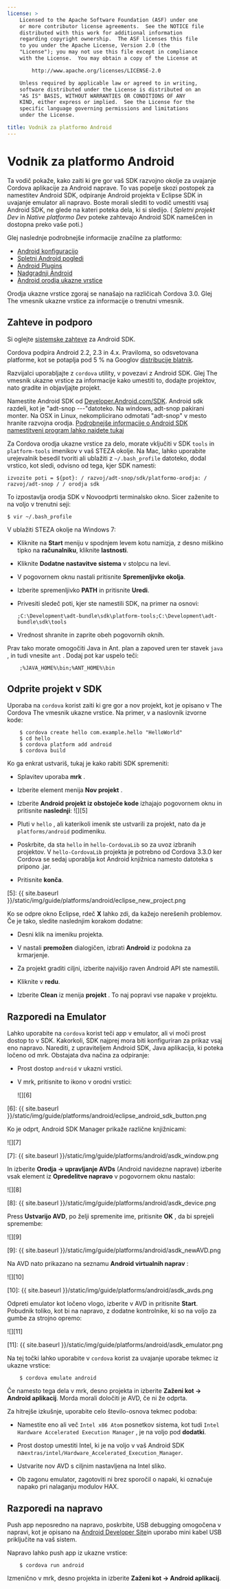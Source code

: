 ```yaml
---
license: >
    Licensed to the Apache Software Foundation (ASF) under one
    or more contributor license agreements.  See the NOTICE file
    distributed with this work for additional information
    regarding copyright ownership.  The ASF licenses this file
    to you under the Apache License, Version 2.0 (the
    "License"); you may not use this file except in compliance
    with the License.  You may obtain a copy of the License at

        http://www.apache.org/licenses/LICENSE-2.0

    Unless required by applicable law or agreed to in writing,
    software distributed under the License is distributed on an
    "AS IS" BASIS, WITHOUT WARRANTIES OR CONDITIONS OF ANY
    KIND, either express or implied.  See the License for the
    specific language governing permissions and limitations
    under the License.

title: Vodnik za platformo Android
---
```


# Vodnik za platformo Android

Ta vodič pokaže, kako zaiti ki gre gor vaš SDK razvojno okolje za uvajanje Cordova aplikacije za Android naprave. To vas popelje skozi postopek za namestitev Android SDK, odpiranje Android projekta v Eclipse SDK in uvajanje emulator ali napravo. Boste morali slediti to vodič umestiti vsaj Android SDK, ne glede na kateri poteka dela, ki si sledijo. ( *Spletni projekt Dev* in *Native platformo Dev* poteke zahtevajo Android SDK nameščen in dostopna preko vaše poti.)

Glej naslednje podrobnejše informacije značilne za platformo:

*   [Android konfiguracijo](config.html)
*   [Spletni Android pogledi](webview.html)
*   [Android Plugins](plugin.html)
*   [Nadgradnji Android](upgrading.html)
*   [Android orodja ukazne vrstice](tools.html)

Orodja ukazne vrstice zgoraj se nanašajo na različicah Cordova 3.0. Glej The vmesnik ukazne vrstice za informacije o trenutni vmesnik.

## Zahteve in podporo

Si oglejte [sistemske zahteve][1] za Android SDK.

 [1]: http://developer.android.com/sdk/index.html

Cordova podpira Android 2.2, 2.3 in 4.x. Praviloma, so odsvetovana platforme, kot se potaplja pod 5 % na Googlov [distribucije blatnik][2].

 [2]: http://developer.android.com/about/dashboards/index.html

<!--
NOTE, doc said:
- Android 2.1 (Deprecated May 2013)
- Android 3.x (Deprecated May 2013)
-->

Razvijalci uporabljajte z `cordova` utility, v povezavi z Android SDK. Glej The vmesnik ukazne vrstice za informacije kako umestiti to, dodajte projektov, nato gradite in objavljajte projekt.

Namestite Android SDK od [Developer.Android.com/SDK][3]. Android sdk razdeli, kot je "adt-snop -<os>-<arch>-<ver>"datoteko. Na windows, adt-snop pakirani monter. Na OSX in Linux, nekomplicirano odmotati "adt-snop" v mesto hranite razvojna orodja. [Podrobnejše informacije o Android SDK namestitveni program lahko najdete tukaj][4]

 [3]: http://developer.android.com/sdk/
 [4]: http://developer.android.com/sdk/installing/bundle.html

Za Cordova orodja ukazne vrstice za delo, morate vključiti v SDK `tools` in `platform-tools` imenikov v vaš STEZA okolje. Na Mac, lahko uporabite urejevalnik besedil tvoriti ali ublažiti z `~/.bash_profile` datoteko, dodal vrstico, kot sledi, odvisno od tega, kjer SDK namesti:

    izvozite poti = ${pot}: / razvoj/adt-snop/sdk/platformo-orodja: / razvoj/adt-snop / / orodja sdk
    

To izpostavlja orodja SDK v Novoodprti terminalsko okno. Sicer zaženite to na voljo v trenutni seji:

    $ vir ~/.bash_profile
    

V ublažiti STEZA okolje na Windows 7:

*   Kliknite na **Start** meniju v spodnjem levem kotu namizja, z desno miškino tipko na **računalniku**, kliknite **lastnosti**.

*   Kliknite **Dodatne nastavitve sistema** v stolpcu na levi.

*   V pogovornem oknu nastali pritisnite **Spremenljivke okolja**.

*   Izberite spremenljivko **PATH** in pritisnite **Uredi**.

*   Privesiti sledeč poti, kjer ste namestili SDK, na primer na osnovi:
    
        ;C:\Development\adt-bundle\sdk\platform-tools;C:\Development\adt-bundle\sdk\tools
        

*   Vrednost shranite in zaprite obeh pogovornih oknih.

Prav tako morate omogočiti Java in Ant. plan a zapoved uren ter stavek `java` , in tudi vnesite `ant` . Dodaj pot kar uspelo teči:

        ;%JAVA_HOME%\bin;%ANT_HOME%\bin
    

## Odprite projekt v SDK

Uporaba na `cordova` korist zaiti ki gre gor a nov projekt, kot je opisano v The Cordova The vmesnik ukazne vrstice. Na primer, v a naslovnik izvorne kode:

        $ cordova create hello com.example.hello "HelloWorld"
        $ cd hello
        $ cordova platform add android
        $ cordova build
    

Ko ga enkrat ustvariš, tukaj je kako rabiti SDK spremeniti:

*   Splavitev uporaba **mrk** .

*   Izberite element menija **Nov projekt** .

*   Izberite **Android projekt iz obstoječe kode** izhajajo pogovornem oknu in pritisnite **naslednji**: ![][5]

*   Pluti v `hello` , ali katerikoli imenik ste ustvarili za projekt, nato da je `platforms/android` podimeniku.

*   Poskrbite, da sta `hello` in `hello-CordovaLib` so za uvoz izbranih projektov. V `hello-CordovaLib` projekta je potrebno od Cordova 3.3.0 ker Cordova se sedaj uporablja kot Android knjižnica namesto datoteka s pripono .jar.

*   Pritisnite **konča**.

 [5]: {{ site.baseurl }}/static/img/guide/platforms/android/eclipse_new_project.png

Ko se odpre okno Eclipse, rdeč **X** lahko zdi, da kažejo nerešenih problemov. Če je tako, sledite naslednjim korakom dodatne:

*   Desni klik na imeniku projekta.

*   V nastali **premožen** dialogičen, izbrati **Android** iz podokna za krmarjenje.

*   Za projekt graditi ciljni, izberite najvišjo raven Android API ste namestili.

*   Kliknite v **redu**.

*   Izberite **Clean** iz menija **projekt** . To naj popravi vse napake v projektu.

## Razporedi na Emulator

Lahko uporabite na `cordova` korist teči app v emulator, ali vi moči prost dostop to v SDK. Kakorkoli, SDK najprej mora biti konfiguriran za prikaz vsaj eno napravo. Narediti, z upraviteljem Android SDK, Java aplikacija, ki poteka ločeno od mrk. Obstajata dva načina za odpiranje:

*   Prost dostop `android` v ukazni vrstici.

*   V mrk, pritisnite to ikono v orodni vrstici:
    
    ![][6]

 [6]: {{ site.baseurl }}/static/img/guide/platforms/android/eclipse_android_sdk_button.png

Ko je odprt, Android SDK Manager prikaže različne knjižnicami:

![][7]

 [7]: {{ site.baseurl }}/static/img/guide/platforms/android/asdk_window.png

In izberite **Orodja → upravljanje AVDs** (Android navidezne naprave) izberite vsak element iz **Opredelitve napravo** v pogovornem oknu nastalo:

![][8]

 [8]: {{ site.baseurl }}/static/img/guide/platforms/android/asdk_device.png

Press **Ustvarijo AVD**, po želji spremenite ime, pritisnite **OK** , da bi sprejeli spremembe:

![][9]

 [9]: {{ site.baseurl }}/static/img/guide/platforms/android/asdk_newAVD.png

Na AVD nato prikazano na seznamu **Android virtualnih naprav** :

![][10]

 [10]: {{ site.baseurl }}/static/img/guide/platforms/android/asdk_avds.png

Odpreti emulator kot ločeno vlogo, izberite v AVD in pritisnite **Start**. Pobudnik toliko, kot bi na napravo, z dodatne kontrolnike, ki so na voljo za gumbe za strojno opremo:

![][11]

 [11]: {{ site.baseurl }}/static/img/guide/platforms/android/asdk_emulator.png

Na tej točki lahko uporabite v `cordova` korist za uvajanje uporabe tekmec iz ukazne vrstice:

        $ cordova emulate android
    

Če namesto tega dela v mrk, desno projekta in izberite **Zaženi kot → Android aplikacij**. Morda morali določiti je AVD, če ni že odprta.

Za hitrejše izkušnje, uporabite celo število-osnova tekmec podoba:

*   Namestite eno ali več `Intel x86 Atom` posnetkov sistema, kot tudi `Intel Hardware Accelerated Execution Manager` , je na voljo pod **dodatki**.

*   Prost dostop umestiti Intel, ki je na voljo v vaš Android SDK na`extras/intel/Hardware_Accelerated_Execution_Manager`.

*   Ustvarite nov AVD s ciljnim nastavljena na Intel sliko.

*   Ob zagonu emulator, zagotoviti ni brez sporočil o napaki, ki označuje napako pri nalaganju modulov HAX.

## Razporedi na napravo

Push app neposredno na napravo, poskrbite, USB debugging omogočena v napravi, kot je opisano na [Android Developer Site][12]in uporabo mini kabel USB priključite na vaš sistem.

 [12]: http://developer.android.com/tools/device.html

Napravo lahko push app iz ukazne vrstice:

        $ cordova run android
    

Izmenično v mrk, desno projekta in izberite **Zaženi kot → Android aplikacij**.
